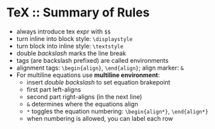 # TeX :: Summary of Rules


* always introduce tex expr with `$$`
* turn inline into block style: `\displaystyle`
* turn block into inline style: `\textstyle`
* double *backslash* marks the line break
* tags (are backslash prefixed) are called environments 
* alignment tags: `\begin{align}`, `\end{align}`; align marker: `&` 
* For multiline equations use **multiline environment**:
  * insert *double backslash* to set equation brakepoint
  * first part left-aligns 
  * second part right-aligns (in the next line)
  * `&` determines where the equations align
  * `*` toggles the equation numbering: `\begin{align*}`, `\end{align*}`
  * when numbering is allowed, you can label each row
